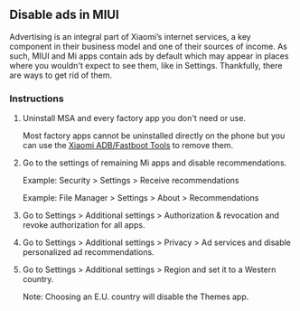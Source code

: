 ## Disable ads in MIUI

Advertising is an integral part of Xiaomi’s internet services, a key component in their business model and one of their sources of income. As such, MIUI and Mi apps contain ads by default which may appear in places where you wouldn't expect to see them, like in Settings. Thankfully, there are ways to get rid of them.

### Instructions

1. Uninstall MSA and every factory app you don't need or use.

    Most factory apps cannot be uninstalled directly on the phone but you can use the [Xiaomi ADB/Fastboot Tools](Uninstall_system_apps.md) to remove them.

2. Go to the settings of remaining Mi apps and disable recommendations.

    Example: Security > Settings > Receive recommendations

    Example: File Manager > Settings > About > Recommendations

3. Go to Settings > Additional settings > Authorization & revocation and revoke authorization for all apps.

4. Go to Settings > Additional settings > Privacy > Ad services and disable personalized ad recommendations.

5. Go to Settings > Additional settings > Region and set it to a Western country.

    Note: Choosing an E.U. country will disable the Themes app.